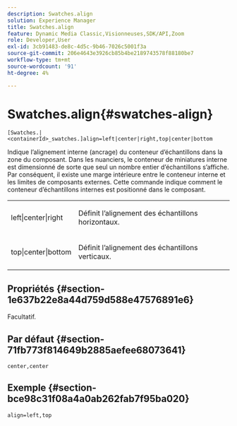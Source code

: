 ```yaml
---
description: Swatches.align
solution: Experience Manager
title: Swatches.align
feature: Dynamic Media Classic,Visionneuses,SDK/API,Zoom
role: Developer,User
exl-id: 3cb91483-de8c-4d5c-9b46-7026c5001f3a
source-git-commit: 206e4643e3926cb85b4be2189743578f88180be7
workflow-type: tm+mt
source-wordcount: '91'
ht-degree: 4%

---
```


# Swatches.align{#swatches-align}

`[Swatches.|<containerId>_swatches.]align=left|center|right,top|center|bottom`

Indique l’alignement interne (ancrage) du conteneur d’échantillons dans la zone du composant. Dans les nuanciers, le conteneur de miniatures interne est dimensionné de sorte que seul un nombre entier d’échantillons s’affiche. Par conséquent, il existe une marge intérieure entre le conteneur interne et les limites de composants externes. Cette commande indique comment le conteneur d’échantillons internes est positionné dans le composant.

<table id="table_58D88FF5F83A4ABA928695B5AFF97354"> 
 <tbody> 
  <tr> 
   <td> <p> <span class="codeph"> left|center|right</span> </p> </td> 
   <td> <p> Définit l’alignement des échantillons horizontaux. </p> </td> 
  </tr> 
  <tr> 
   <td> <p><span class="codeph"> top|center|bottom</span> </p> </td> 
   <td> <p> Définit l’alignement des échantillons verticaux. </p> </td> 
  </tr> 
 </tbody> 
</table>

## Propriétés {#section-1e637b22e8a44d759d588e47576891e6}

Facultatif.

## Par défaut {#section-71fb773f814649b2885aefee68073641}

`center,center`

## Exemple {#section-bce98c31f08a4a0ab262fab7f95ba020}

`align=left,top`
